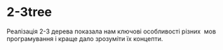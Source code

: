 # 2-3tree
Реалізація 2-3 дерева показала нам ключові особливості різних  мов програмування і краще дало зрозуміти їх концепти.

